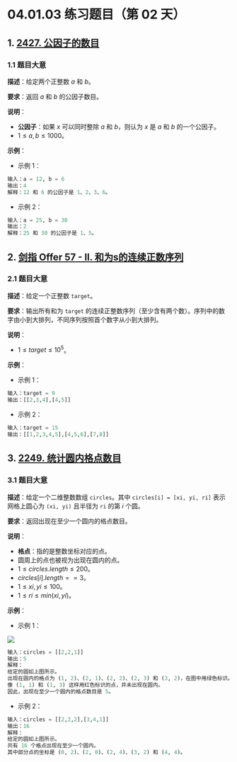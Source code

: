 # 04.01.03 练习题目（第 02 天）

## 1. [2427. 公因子的数目](https://leetcode.cn/problems/number-of-common-factors/)

### 1.1 题目大意

**描述**：给定两个正整数 $a$ 和 $b$。

**要求**：返回 $a$ 和 $b$ 的公因子数目。

**说明**：

- **公因子**：如果 $x$ 可以同时整除 $a$ 和 $b$，则认为 $x$ 是 $a$ 和 $b$ 的一个公因子。
- $1 \le a, b \le 1000$。

**示例**：

- 示例 1：

```python
输入：a = 12, b = 6
输出：4
解释：12 和 6 的公因子是 1、2、3、6。
```

- 示例 2：

```python
输入：a = 25, b = 30
输出：2
解释：25 和 30 的公因子是 1、5。
```

## 2. [剑指 Offer 57 - II. 和为s的连续正数序列](https://leetcode.cn/problems/he-wei-sde-lian-xu-zheng-shu-xu-lie-lcof/)

### 2.1 题目大意

**描述**：给定一个正整数 `target`。

**要求**：输出所有和为 `target` 的连续正整数序列（至少含有两个数）。序列中的数字由小到大排列，不同序列按照首个数字从小到大排列。

**说明**：

- $1 \le target \le 10^5$。

**示例**：

- 示例 1：

```python
输入：target = 9
输出：[[2,3,4],[4,5]]
```

- 示例 2：

```python
输入：target = 15
输出：[[1,2,3,4,5],[4,5,6],[7,8]]
```

## 3. [2249. 统计圆内格点数目](https://leetcode.cn/problems/count-lattice-points-inside-a-circle/)

### 3.1 题目大意

  **描述**：给定一个二维整数数组 `circles`。其中 `circles[i] = [xi, yi, ri]` 表示网格上圆心为 `(xi, yi)` 且半径为 `ri` 的第 $i$ 个圆。

**要求**：返回出现在至少一个圆内的格点数目。

**说明**：

- **格点**：指的是整数坐标对应的点。
- 圆周上的点也被视为出现在圆内的点。
- $1 \le circles.length \le 200$。
- $circles[i].length == 3$。
- $1 \le xi, yi \le 100$。
- $1 \le ri \le min(xi, yi)$。

**示例**：

- 示例 1：

![](https://assets.leetcode.com/uploads/2022/03/02/exa-11.png)

```python
输入：circles = [[2,2,1]]
输出：5
解释：
给定的圆如上图所示。
出现在圆内的格点为 (1, 2)、(2, 1)、(2, 2)、(2, 3) 和 (3, 2)，在图中用绿色标识。
像 (1, 1) 和 (1, 3) 这样用红色标识的点，并未出现在圆内。
因此，出现在至少一个圆内的格点数目是 5。
```

- 示例 2：

```python
输入：circles = [[2,2,2],[3,4,1]]
输出：16
解释：
给定的圆如上图所示。
共有 16 个格点出现在至少一个圆内。
其中部分点的坐标是 (0, 2)、(2, 0)、(2, 4)、(3, 2) 和 (4, 4)。
```
